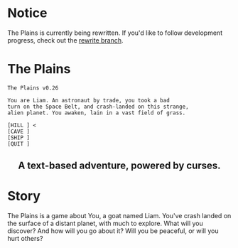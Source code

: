 # Notice

The Plains is currently being rewritten. If you'd like to follow development progress, check out the
<a href="https://github.com/draumaz/plains/tree/rewrite">rewrite branch</a>.

# The Plains
```
The Plains v0.26

You are Liam. An astronaut by trade, you took a bad
turn on the Space Belt, and crash-landed on this strange,
alien planet. You awaken, lain in a vast field of grass.

[HILL ] <
[CAVE ]
[SHIP ]
[QUIT ]
```
## <p align="center">A text-based adventure, powered by curses.</p>

# Story

The Plains is a game about You, a goat named Liam. You've crash landed on the surface of a distant planet, with much to explore. What will you discover? And how will you go about it? Will you be peaceful, or will you hurt others?
